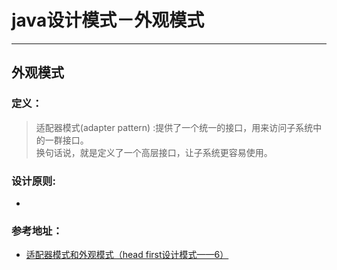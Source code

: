 # java设计模式－外观模式

---

## 外观模式

### 定义：

> 适配器模式(adapter pattern) :提供了一个统一的接口，用来访问子系统中的一群接口。    
换句话说，就是定义了一个高层接口，让子系统更容易使用。



### 设计原则:

- 

### 参考地址：

- [适配器模式和外观模式（head first设计模式——6）](http://www.cnblogs.com/lzhp/p/3400928.html)




